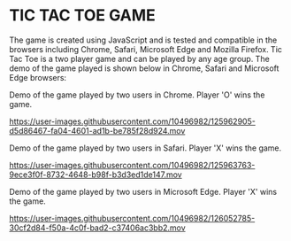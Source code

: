 # TIC TAC TOE GAME
The game is created using JavaScript and is tested and compatible in the browsers including Chrome, Safari, Microsoft Edge and Mozilla Firefox.
Tic Tac Toe is a two player game and can be played by any age group.
The demo of the game played is shown below in Chrome, Safari and Microsoft Edge browsers:

Demo of the game played by two users in Chrome. Player 'O' wins the game.

https://user-images.githubusercontent.com/10496982/125962905-d5d86467-fa04-4601-ad1b-be785f28d924.mov

Demo of the game played by two users in Safari. Player 'X' wins the game.

https://user-images.githubusercontent.com/10496982/125963763-9ece3f0f-8732-4648-b98f-b3d3ed1de147.mov

Demo of the game played by two users in Microsoft Edge. Player 'X' wins the game.

https://user-images.githubusercontent.com/10496982/126052785-30cf2d84-f50a-4c0f-bad2-c37406ac3bb2.mov






